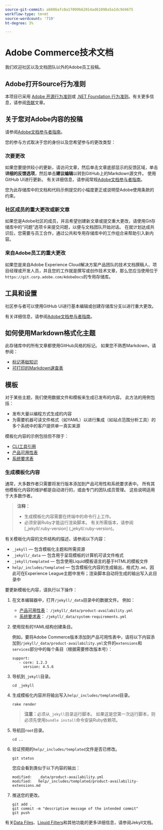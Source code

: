 ```yaml
---
source-git-commit: a6086afc0a1f099b62014ad61098a5a1dc9d4675
workflow-type: tm+mt
source-wordcount: '719'
ht-degree: 3%

---
```

# Adobe Commerce技术文档

我们欢迎社区以及文档团队以外的Adobe员工投稿。

## Adobe打开Source行为准则

本项目已采用 [Adobe 开源行为准则](code-of-conduct.md)或 [.NET Foundation 行为准则](https://dotnetfoundation.org/code-of-conduct)。有关更多信息，请参阅[贡献](contributing.md)文章。

## 关于您对Adobe内容的投稿

请参阅[Adobe文档参与者指南](https://experienceleague.adobe.com/docs/contributor/contributor-guide/introduction.html?lang=zh-Hans)。

您的参与方式取决于您的身份以及您希望参与的更改类型：

### 次要更改

如果您要提供较小的更新，请访问文章，然后单击文章底部显示的反馈区域，单击&#x200B;**详细的反馈选项**，然后单击&#x200B;**建议编辑**&#x200B;以转到GitHub上的Markdown源文件。 使用GitHub UI进行更新。 有关详细信息，请参阅常规[Adobe文档参与者指南](https://experienceleague.adobe.com/docs/contributor/contributor-guide/introduction.html?lang=zh-Hans)。

您为此存储库中的文档和代码示例提交的小幅度更正或说明受Adobe使用条款的约束。

### 社区成员的重大更改或新文章

如果您是Adobe社区的成员，并且希望创建新文章或提交重大更改，请使用Git存储库中的“问题”选项卡来提交问题，以便与文档团队开始对话。 在就计划达成共识后，您需要与员工合作，通过公共和专用存储库中的工作组合来帮助引入新内容。

<!--
If you submit a pull request with significant changes to documentation and code examples, you'll see a message in the pull request asking you to submit an online contribution license agreement (CLA). We need you to complete the online form before we can review your pull request.
-->

### 来自Adobe员工的重大更改

如果您是来自Adobe Experience Cloud解决方案产品团队的技术文档撰稿人、项目经理或开发人员，并且您的工作就是撰写或创作技术文章，那么您应当使用位于`https://git.corp.adobe.com/AdobeDocs`的专用存储库。

<!--Employees from other parts of the Adobe world should use the public repo for minor updates.-->

## 工具和设置

社区参与者可以使用GitHub UI进行基本编辑或创建存储库分支以进行重大更改。

有关详细信息，请参阅[Adobe文档参与者指南](https://experienceleague.adobe.com/docs/contributor/contributor-guide/introduction.html?lang=zh-Hans)。

## 如何使用Markdown格式化主题

此存储库中的所有文章都使用GitHub风格的标记。 如果您不熟悉Markdown，请参阅：

* [标记基础知识](https://help.github.com/articles/getting-started-with-writing-and-formatting-on-github/)
* [可打印的Markdown速查表](https://guides.github.com/pdfs/markdown-cheatsheet-online.pdf)

## 模板

对于某些主题，我们使用数据文件和模板来生成已发布的内容。 此方法的用例包括：

* 发布大量以编程方式生成的内容
* 为需要机器可读文件格式（如YAML）以进行集成（如站点范围分析工具）的多个系统中的客户提供单一真实来源

模板化内容的示例包括但不限于：

* [CLI工具引用](https://experienceleague.adobe.com/docs/commerce-operations/reference/commerce-on-premises.html)
* [产品可用性表](https://experienceleague.adobe.com/docs/commerce-operations/release/product-availability.html?lang=zh-Hans)
* [系统要求表](https://experienceleague.adobe.com/docs/commerce-operations/installation-guide/system-requirements.html?lang=zh-Hans)

### 生成模板化内容

通常，大多数作者只需要将发行版本添加到产品可用性和系统要求表中。 所有其他模板化内容的维护都是自动进行的，或由专门的团队成员管理。 这些说明适用于大多数作者。

>**注释：**
>
>* 生成模板化内容需要在终端中的命令行上工作。
>* 必须安装Ruby才能运行渲染脚本。 有关所需版本，请参阅[_jekyll/.ruby-version] (_jekyll/.ruby-version)。

有关模板化内容的文件结构的描述，请参阅以下内容：

* `_jekyll` — 包含模板化主题和所需资源
* `_jekyll/_data` — 包含用于呈现模板的计算机可读文件格式
* `_jekyll/templated` — 包含使用Liquid模板语言的基于HTML的模板文件
* `help/_includes/templated` — 包含模板化内容的生成输出，格式为`.md`，因此可在Experience League主题中发布；渲染脚本自动将生成的输出写入此目录中

要更新模板化内容，请执行以下操作：

1. 在文本编辑器中，打开`/jekyll/_data`目录中的数据文件。 例如：

   * [产品可用性表](https://experienceleague.adobe.com/docs/commerce-operations/release/product-availability.html?lang=zh-Hans)： `/jekyll/_data/product-availability.yml`
   * [系统要求表](https://experienceleague.adobe.com/docs/commerce-operations/installation-guide/system-requirements.html?lang=zh-Hans)： `/jekyll/_data/system-requirements.yml`

1. 使用现有的YAML结构创建条目。

   例如，要将Adobe Commerce版本添加到产品可用性表中，请将以下内容添加到`/jekyll/_data/product-availability.yml`文件的`extensions`和`services`部分中的每个条目（根据需要修改版本号）：

   ```
   support:
      - core: 1.2.3
        version: 4.5.6
   ```

1. 导航到`_jekyll`目录。

   ```
   cd _jekyll
   ```

1. 生成模板化内容并将输出写入`help/_includes/templated`目录。

   ```
   rake render
   ```

   >**注意：**&#x200B;必须从`_jekyll`目录运行脚本。 如果这是您第一次运行脚本，则必须先使用`bundle install`命令安装Ruby依赖项。

1. 导航回`root`目录。

   ```
   cd ..
   ```

1. 验证预期的`help/_includes/templated`文件是否已修改。

   ```
   git status
   ```

   您应会看到类似于以下内容的输出：

   ```
   modified:   _data/product-availability.yml
   modified:   help/_includes/templated/product-availability-extensions.md
   ```

1. 推送您的更改。

   ```
   git add .
   git commit -m "descriptive message of the intended commit"
   git push
   ```

有关[Data Files](https://jekyllrb.com/docs/datafiles)、[Liquid Filters](https://jekyllrb.com/docs/liquid/filters/)和其他功能的更多详细信息，请参阅Jekyll文档。
